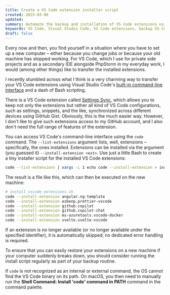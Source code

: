 ```yaml
---
title: Create a VS Code extension installer script
created: 2025-03-06
updated:
summary: Automate the backup and installation of VS Code extensions using its command-line interface and a simple Bash script. A lightweight alternative to extension sync tools like Settings Sync.
keywords: VS Code, Visual Studio Code, VS Code extensions, backup VS Code extensions, install VS Code extensions, VS Code extension script, automate VS Code setup, VS Code settings backup
draft: false
---
```


<script>
  import Callout from '$lib/components/Callout.svelte'
</script>

Every now and then, you find yourself in a situation where you have to set up a new computer – either because you change jobs or because your old machine has stopped working. For VS Code, which I use for private side projects and as a secondary IDE alongside PhpStorm in my everyday work, I would (among other things) like to transfer the installed extensions.

I recently stumbled across what I think is a very charming way to transfer your VS Code extensions using Visual Studio Code's [built-in command-line interface](https://code.visualstudio.com/docs/editor/command-line) and a dash of Bash scripting.

<Callout type="warning">There is a VS Code extension called <a href="https://marketplace.visualstudio.com/items?itemName=Shan.code-settings-sync" target="_blank">Settings Sync</a>, which allows you to keep not only the extensions but rather all kind of VS Code configurations, such as settings, snippets, and the like, synchronized across different devices using GitHub Gist. Obviously, this is the much easier way. However, I don't like to give such extensions access to my GitHub account, and I also don't need the full range of features of the extension.</Callout>

You can access VS Code's command-line interface using the `code` command. The `--list-extensions` argument lists, well, extensions – specifically, the ones installed. Extensions can be installed via the argument (you guessed it) `--install-extension <ext>`. Use just a little Bash to create a tiny installer script for the installed VS Code extensions:

```sh
code --list-extensions | xargs -L 1 echo code --install-extension > install_vscode_extensions.sh
```

The result is a file like this, which can then be executed on the new machine:

```sh
# install_vscode_extensions.sh
code --install-extension angular.ng-template
code --install-extension esbenp.prettier-vscode
code --install-extension github.copilot
code --install-extension github.copilot-chat
code --install-extension ms-azuretools.vscode-docker
code --install-extension svelte.svelte-vscode
```

If an extension is no longer available (or no longer available under the specified identifier), it is automatically skipped; no dedicated error handling is required.

To ensure that you can easily restore your extensions on a new machine if your computer suddenly breaks down, you should consider running the install script regularly as part of your backup routine.

<Callout type="error">If <code>code</code> is not recognized as an internal or external command, the OS cannot find the VS Code binary on its path. On macOS, you then need to manually run the <b>Shell Command: Install 'code' command in PATH</b> command in the command palette.</Callout>
